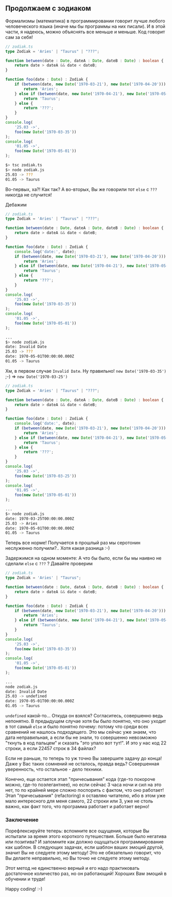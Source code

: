 ## Продолжаем с зодиаком

Формализмы (математика) в программировании говорит лучше любого человеческого языка (иначе мы бы программы на них писали). И в этой части, я надеюсь, можно объяснять все меньше и меньше. Код говорит сам за себя!

```ts
// zodiak.ts
type Zodiak = 'Aries' | "Taurus" | "???";

function between(date : Date, dateA : Date, dateB : Date) : boolean {
    return date > dateA && date < dateB;
}

function foo(date : Date) : Zodiak {
    if (between(date, new Date('1970-03-21'), new Date('1970-04-20'))) {
        return 'Aries';
    } else if (between(date, new Date('1970-04-21'), new Date('1970-05-21'))) {
        return 'Taurus';
    } else {
        return '???';
    }
}
console.log(
    '25.03 ->',
    foo(new Date('1970-03-35'))
);
console.log(
    '01.05 ->',
    foo(new Date('1970-05-01'))
);
```

```bash
$> tsc zodiak.ts
$> node zodiak.js
25.03 -> ???
01.05 -> Taurus
```

Во-первых, ха?! Как так? А во-вторых, Вы же говорили тот `else` с `???` никогда не случится!

Дебажим

```ts
// zodiak.ts
type Zodiak = 'Aries' | "Taurus" | "???";

function between(date : Date, dateA : Date, dateB : Date) : boolean {
    return date > dateA && date < dateB;
}

function foo(date : Date) : Zodiak {
    console.log('date:', date);
    if (between(date, new Date('1970-03-21'), new Date('1970-04-20'))) {
        return 'Aries';
    } else if (between(date, new Date('1970-04-21'), new Date('1970-05-21'))) {
        return 'Taurus';
    } else {
        return '???';
    }
}
console.log(
    '25.03 ->',
    foo(new Date('1970-03-35'))
);
console.log(
    '01.05 ->',
    foo(new Date('1970-05-01'))
);
```

```bash
...
$> node zodiak.js
date: Invalid Date
25.03 -> ???
date: 1970-05-01T00:00:00.000Z
01.05 -> Taurus
```

Хм, в первом случае `Invalid Date`. Ну правильно! `new Date('1970-03-35')` ;-) => `new Date('1970-03-25')`

```ts
// zodiak.ts
type Zodiak = 'Aries' | "Taurus" | "???";

function between(date : Date, dateA : Date, dateB : Date) : boolean {
    return date > dateA && date < dateB;
}

function foo(date : Date) : Zodiak {
    console.log('date:', date);
    if (between(date, new Date('1970-03-21'), new Date('1970-04-20'))) {
        return 'Aries';
    } else if (between(date, new Date('1970-04-21'), new Date('1970-05-21'))) {
        return 'Taurus';
    } else {
        return '???';
    }
}
console.log(
    '25.03 ->',
    foo(new Date('1970-03-25'))
);
console.log(
    '01.05 ->',
    foo(new Date('1970-05-01'))
);
```

```bash
...
$> node zodiak.js
date: 1970-03-25T00:00:00.000Z
25.03 -> Aries
date: 1970-05-01T00:00:00.000Z
01.05 -> Taurus
```

Теперь все норме! Получается в прошлый раз мы серотонин неслуженно получили?.. Хотя какая разница :-)

Задержимся на одном моменте: А что бы было, если бы мы наивно не сделали `else` с `???` ? Давайте проверим

```ts
// zodiak.ts
type Zodiak = 'Aries' | "Taurus";

function between(date : Date, dateA : Date, dateB : Date) : boolean {
    return date > dateA && date < dateB;
}

function foo(date : Date) : Zodiak {
    if (between(date, new Date('1970-03-21'), new Date('1970-04-20'))) {
        return 'Aries';
    } else if (between(date, new Date('1970-04-21'), new Date('1970-05-21'))) {
        return 'Taurus';
    }
}
console.log(
    '25.03 ->',
    foo(new Date('1970-03-35'))
);
console.log(
    '01.05 ->',
    foo(new Date('1970-05-01'))
);
```

```bash
...
node zodiak.js
date: Invalid Date
25.03 -> undefined
date: 1970-05-01T00:00:00.000Z
01.05 -> Taurus
```

`undefined` какой-то... Откуда он взялся? Согласитесь, совершенно ведь непонятно. В предыдущем случае хотя бы было понятно, что оно уходит в тот самый `else` и было понятно почему: потому что среди всех сравнений не нашлось подходящего. Это мы сейчас уже знаем, что дата неправильная, а если бы не знали, то совершенно невозможно "ткнуть в код пальцем" и сказать "это упало вот тут!". И это у нас код 22 строки, а если 22457 строк в 34 файлах?

Если не раньше, то теперь то уж точно Вы завершите задачу до конца! Даже у Вас таких сомнений не осталось, правда ведь? Совершенная уверенность, что остальное - дело техники.

Конечно, еще остается этап "причесывания" кода (где-то покороче можно, где-то поэлегантнее), но если сейчас 3 часа ночи и сил на это нет, то по крайней мере сложно поспорить с фактом, что оно работает! Этап "причесывания" (refactoring) я оставляю читателю, ибо в этом уже мало интересного для меня самого, 22 строки или 3, уже не столь важно, как факт того, что программа работает и работает верно!

### Заключение

Порефлексируйте теперь: вспомните все ощущения, которые Вы испытали за время этого короткого путешествия. Больше было негатива или позитива? И запомните как должно ощущаться программирование как шаблон. В следующих задачах, если шаблон ваших эмоций другой, значит Вы не следуете этому методу! Это не обязательно говорит, что Вы делаете неправильно, но Вы точно не следуете этому методу.

Этот метод не единственно верный и его надо практиковать достаточное количество раз, но он работающий! Хороших Вам эмоций в обучении и труде!

Happy coding! :-)
